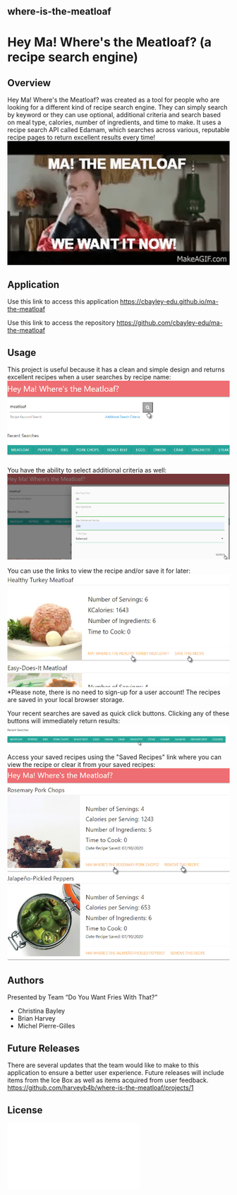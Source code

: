 ## where-is-the-meatloaf
# Hey Ma! Where's the Meatloaf? (a recipe search engine)

## Overview

Hey Ma! Where's the Meatloaf? was created as a tool for people who are looking for a different kind of recipe search engine. They can simply search by keyword or they can use optional, additional criteria and search based on meal type, calories, number of ingredients, and time to make. It uses a recipe search API called Edamam, which searches across various, reputable recipe pages to return excellent results every time!
![meatloaf](./assets/meatloaf.png)

## Application

Use this link to access this application 
https://cbayley-edu.github.io/ma-the-meatloaf

Use this link to access the repository 
https://github.com/cbayley-edu/ma-the-meatloaf

## Usage

This project is useful because it has a clean and simple design and returns excellent recipes when a user searches by recipe name:
![recipe search keyword](./assets/recipe-search-keyword.jpg)

You have the ability to select additional criteria as well:
![recipe additional search criteria](./assets/recipe-additional-search-criteria.jpg)

You can use the links to view the recipe and/or save it for later:
![save or view recipe](./assets/save-view-recipe.jpg)
*Please note, there is no need to sign-up for a user account! The recipes are saved in your local browser storage.

Your recent searches are saved as quick click buttons. Clicking any of these buttons will immediately return results:
![recent searches](./assets/recent-searches.jpg)

Access your saved recipes using the "Saved Recipes" link where you can view the recipe or clear it from your saved recipes:
![saved recipes](./assets/saved-recipes.jpg)

## Authors 
Presented by Team “Do You Want Fries With That?”
 * Christina Bayley
 * Brian Harvey
 * Michel Pierre-Gilles

## Future Releases
There are several updates that the team would like to make to this application to ensure a better user experience. Future releases will include items from the Ice Box as well as items acquired from user feedback.
https://github.com/harveyb4b/where-is-the-meatloaf/projects/1

## License
![license](license.txt)